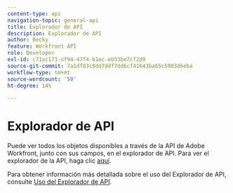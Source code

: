 ```yaml
---
content-type: api
navigation-topic: general-api
title: Explorador de API
description: Explorador de API
author: Becky
feature: Workfront API
role: Developer
exl-id: c71ac171-cf94-47f4-b1ac-eb53be7cf2d9
source-git-commit: 7a1df83c0dd7ddf7dd6cf41643ba65c5903d6eba
workflow-type: tm+mt
source-wordcount: '50'
ht-degree: 14%

---
```



# Explorador de API

Puede ver todos los objetos disponibles a través de la API de Adobe Workfront, junto con sus campos, en el explorador de API. Para ver el explorador de la API, haga clic [aquí](https://developer.adobe.com/workfront/api-explorer/).

Para obtener información más detallada sobre el uso del Explorador de API, consulte [Uso del Explorador de API](../../wf-api/general/using-api-explorer.md).
